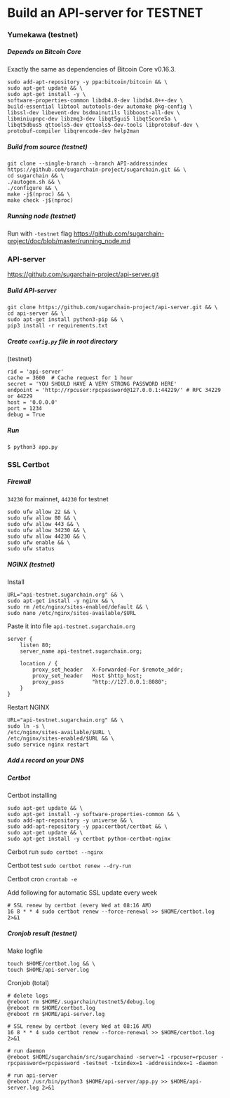 # Build an API-server for TESTNET

### Yumekawa (testnet)

##### Depends on Bitcoin Core
Exactly the same as dependencies of Bitcoin Core v0.16.3.

```
sudo add-apt-repository -y ppa:bitcoin/bitcoin && \
sudo apt-get update && \
sudo apt-get install -y \
software-properties-common libdb4.8-dev libdb4.8++-dev \
build-essential libtool autotools-dev automake pkg-config \
libssl-dev libevent-dev bsdmainutils libboost-all-dev \
libminiupnpc-dev libzmq3-dev libqt5gui5 libqt5core5a \
libqt5dbus5 qttools5-dev qttools5-dev-tools libprotobuf-dev \
protobuf-compiler libqrencode-dev help2man
```

##### Build from source (testnet)
```
git clone --single-branch --branch API-addressindex https://github.com/sugarchain-project/sugarchain.git && \
cd sugarchain && \
./autogen.sh && \
./configure && \
make -j$(nproc) && \
make check -j$(nproc)
```

##### Running node (testnet)
Run with `-testnet` flag
https://github.com/sugarchain-project/doc/blob/master/running_node.md

### API-server
https://github.com/sugarchain-project/api-server.git

##### Build API-server
```
git clone https://github.com/sugarchain-project/api-server.git && \
cd api-server && \
sudo apt-get install python3-pip && \
pip3 install -r requirements.txt
```

##### Create `config.py` file in root directory
(testnet)
```
rid = 'api-server'
cache = 3600  # Cache request for 1 hour
secret = 'YOU SHOULD HAVE A VERY STRONG PASSWORD HERE'
endpoint = 'http://rpcuser:rpcpassword@127.0.0.1:44229/' # RPC 34229 or 44229
host = '0.0.0.0'
port = 1234
debug = True
```

##### Run
```
$ python3 app.py
```

### SSL Certbot

##### Firewall
`34230` for mainnet, `44230` for testnet
```
sudo ufw allow 22 && \
sudo ufw allow 80 && \
sudo ufw allow 443 && \
sudo ufw allow 34230 && \
sudo ufw allow 44230 && \
sudo ufw enable && \
sudo ufw status
```

##### NGINX (testnet)
Install
```
URL="api-testnet.sugarchain.org" && \
sudo apt-get install -y nginx && \
sudo rm /etc/nginx/sites-enabled/default && \
sudo nano /etc/nginx/sites-available/$URL
```

Paste it into file `api-testnet.sugarchain.org`
```
server {
    listen 80;
    server_name api-testnet.sugarchain.org;

    location / {
        proxy_set_header   X-Forwarded-For $remote_addr;
        proxy_set_header   Host $http_host;
        proxy_pass         "http://127.0.0.1:8080";
    }
}
```

Restart NGINX
```
URL="api-testnet.sugarchain.org" && \
sudo ln -s \
/etc/nginx/sites-available/$URL \
/etc/nginx/sites-enabled/$URL && \
sudo service nginx restart
```

##### Add `A` record on your DNS

##### Certbot
Certbot installing
```
sudo apt-get update && \
sudo apt-get install -y software-properties-common && \
sudo add-apt-repository -y universe && \
sudo add-apt-repository -y ppa:certbot/certbot && \
sudo apt-get update && \
sudo apt-get install -y certbot python-certbot-nginx
```

Cerbot run
`sudo certbot --nginx`

Certbot test
`sudo certbot renew --dry-run`

Certbot cron
`crontab -e`

Add following for automatic SSL update every week
```
# SSL renew by certbot (every Wed at 08:16 AM)
16 8 * * 4 sudo certbot renew --force-renewal >> $HOME/certbot.log 2>&1
```

##### Cronjob result (testnet)
Make logfile
```
touch $HOME/certbot.log && \
touch $HOME/api-server.log
```

Cronjob (total)
```
# delete logs
@reboot rm $HOME/.sugarchain/testnet5/debug.log
@reboot rm $HOME/certbot.log
@reboot rm $HOME/api-server.log

# SSL renew by certbot (every Wed at 08:16 AM)
16 8 * * 4 sudo certbot renew --force-renewal >> $HOME/certbot.log 2>&1

# run daemon
@reboot $HOME/sugarchain/src/sugarchaind -server=1 -rpcuser=rpcuser -rpcpassword=rpcpassword -testnet -txindex=1 -addressindex=1 -daemon

# run api-server
@reboot /usr/bin/python3 $HOME/api-server/app.py >> $HOME/api-server.log 2>&1
```

